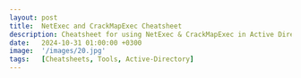 ```yaml
---
layout: post
title:  NetExec and CrackMapExec Cheatsheet
description: Cheatsheet for using NetExec & CrackMapExec in Active Directory environments
date:   2024-10-31 01:00:00 +0300
image:  '/images/20.jpg'
tags:   [Cheatsheets, Tools, Active-Directory]
---
```


